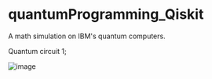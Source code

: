 # quantumProgramming_Qiskit
A math simulation on IBM's quantum computers.

Quantum circuit 1;

![image](https://user-images.githubusercontent.com/45503823/144331926-a27195bf-3b00-4e66-900c-42c1160908de.png)
